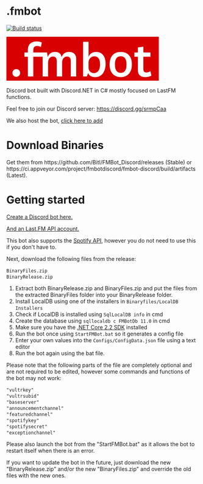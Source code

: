<h1>.fmbot</h1>

[![Build status](https://ci.appveyor.com/api/projects/status/jjgux53retdjw1d9?svg=true)](https://ci.appveyor.com/project/fmbotdiscord/fmbot-discord)

![Logo](https://raw.githubusercontent.com/Bitl/FMBot_Discord/1.1.4/fmbotlogo.png)

Discord bot built with Discord.NET in C# mostly focused on LastFM functions.

Feel free to join our Discord server: https://discord.gg/srmpCaa

We also host the bot, [click here to add](https://discordapp.com/oauth2/authorize?client_id=356268235697553409&scope=bot&permissions=0)

<h1>Download Binaries</h1>
Get them from https://github.com/Bitl/FMBot_Discord/releases (Stable) or https://ci.appveyor.com/project/fmbotdiscord/fmbot-discord/build/artifacts (Latest).

<h1>Getting started</h1>

[Create a Discord bot here.](https://discordapp.com/developers/applications/me)

[And an Last.FM API account.](https://www.last.fm/api/account/create) 

This bot also supports the [Spotify API](https://beta.developer.spotify.com/dashboard/applications), however you do not need to use this if you don't have to.

Next, download the following files from the release:

```
BinaryFiles.zip
BinaryRelease.zip
```

1. Extract both BinaryRelease.zip and BinaryFiles.zip and put the files from the extracted BinaryFiles folder into your BinaryRelease folder. 
2. Install LocalDB using one of the installers in `Binaryfiles/LocalDB Installers`
3. Check if LocalDB is installed using `SqlLocalDB info` in cmd
4. Create the database using `sqllocaldb c FMBotDb 11.0` in cmd
5. Make sure you have the [.NET Core 2.2 SDK](https://dotnet.microsoft.com/download/dotnet-core/2.2) installed
6. Run the bot once using `StartFMBot.bat` so it generates a config file
7. Enter your own values into the `Configs/ConfigData.json` file using a text editor
8. Run the bot again using the bat file.

Please note that the following parts of the file are completely 
optional and are not required to be edited, however some commands
and functions of the bot may not work:

```
"vultrkey"
"vultrsubid"
"baseserver"
"announcementchannel"
"featuredchannel"
"spotifykey"
"spotifysecret"
"exceptionchannel"
```

Please also launch the bot from the "StartFMBot.bat" as it allows
the bot to restart itself when there is an error.

If you want to update the bot in the future, just download the new "BinaryRelease.zip" and/or the new "BinaryFiles.zip" and override the old files with the new ones.
